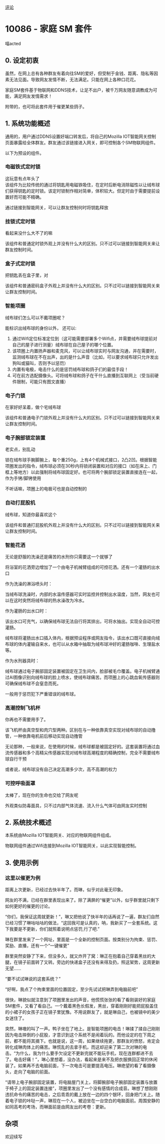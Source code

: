 [评论](https://github.com/SCLeoX/Wearable-Technology/issues/60)

# 10086 - 家庭 SM 套件
喵acted

## 0. 设定初衷
虽然，在网上总有各种群友有着向往SM的爱好，但受制于金钱、距离、隐私等因素无法见面。导致网友发情不断，无法满足。只能在网上各种口花花。

家庭SM套件基于物联网和DDNS技术，让足不出户，被千万网友随意调教成为可能，满足网友发情需求！

附带的，也可将此套件用于催更某些鸽子。

## 1. 系统功能概述
通用的，用户通过DDNS设置好端口转发后，将自己的Mozilla IOT智能网关控制页面暴露给全体群友。群友通过该链接进入网关，即可控制各个SM物联网组件。

以下为预设的组件。

### 电磁铁式定时锁
这玩意有点年头了<br>
该组件为比较传统的通过将钥匙用电磁铁吸住，在定时后断电消除磁性以让绒布球们获得钥匙的定时锁。该定时锁制作相对简单，体积较大。但定时由于需要提前设置好而可能不精确。

通过链接到智能网关，可以让群友控制何时将钥匙释放

### 挂锁式定时锁
看起来没什么大不了的嘛

该组件和普通定时锁外观上并没有什么大的区别。只不过可以链接到智能网关来让群友控制时间。

### 盒子式定时锁
把钥匙丢在盒子里，对

该组件和普通密码盒子外观上并没有什么大的区别。只不过可以链接到智能网关来让群友控制时间。

### 智能项圈
绒布球们怎么可以不戴项圈呢？

能标识出绒布球的身份以外，
还可以:

1. 通过Wifi定位标准定位到（这可能需要部署多个Wifi点，并需要绒布球提前对自己的屋子进行测量）绒布球在自己屋子的哪个位置。
2. 该项圈上内置扬声器和麦克风，可以让绒布球实时与网友沟通，并在需要时，监测绒布球在不在出声，出的是什么声音（比如，可以要求绒布球只允许发出狗叫或猫叫，否则予以惩罚）
3. 内置有电极，电击什么的是惩罚绒布球和鸽子们的最佳手段！
4. 可在前方选配摄像头。可将绒布球和鸽子在干什么直播到互联网上（受当前硬件限制，可能只有图文直播）

### 电子门锁
在家好好呆着，做个宅绒布球

该组件和普通电子门锁外观上并没有什么大的区别。只不过可以链接到智能网关来让群友控制时间。

### 电子腕部锁定装置
老实点，别乱动

锁在绒布球手腕脚腕上，每个重250g，上有4个机械式接口，2凸2凹。根据智能项圈发出的指令，绒布球必须在30秒内将锁闭装置和对应的接口（如在床上、门框上等地方）以此强制将绒布球固定好。也可将两个腕部锁定装置直接连在一起，作为手铐/脚铐使用

不听话嘛，项圈上的电极可也是自动控制的

### 自动打屁股机
绒布球，知道你最喜欢这个

该组件和普通打屁股机外观上并没有什么大的区别。只不过可以链接到智能网关来让群友控制时间。

### 智能花洒
无论是舒服的洗澡还是痛苦的水刑你只需要这一个就够了

将浴室的花洒旁边增加了一个由电子机械臂组成的可控花洒。还有一个灌肠的出水口

作为洗澡的淋浴喷头时：

当绒布球洗澡时，内部的水温传感器可实时监控并控制出水温度，当然，网友也可以在这时突然将绒布球的热水澡改为冷水。

作为灌肠的出水口时：

该出水口可充气，以确保绒布球无法自行将其排出，可将水抽出。实现全自动可控灌肠。

绒布球将灌肠出水口插入体内，根据预设程序或网友指令，该出水口既可直接向绒布球的体内灌输自来水，也可以从水箱中抽取为绒布球冲好的灌肠咖啡、生理盐水等。

作为水刑器具时：

绒布球通过电子腕部固定装置被固定在卫生间内，脸部被毛巾覆盖。电子机械臂通过AI图像识别向绒布球的脸上喷水，使绒布球痛苦。而项圈上的心跳血氧传感器则可确保绒布球不会窒息而死。

一般用于惩罚犯下严重错误的绒布球。

### 高潮控制飞机杯
你再也不需要用手了。

该飞机杯由真空型和肉穴型两种。区别在与一种依靠真空实现对绒布球的自动撸管，一种依靠电机前后移动实现自动撸管

无论那种，一般来说，在使用的时候，绒布球都是被固定好的。这套装置将通过血流传感器和多个高精尖传感器实现对绒布球高潮程度的精确控制，完全不需要绒布球自行干预

或者说，绒布球没有自己决定高潮多少次，高不高潮的权力

### 可控呼吸面罩
太棒了，现在你的生命也交给了网友呢

外观类似防毒面具，只不过内部气体流速、流入什么气体可由网友实时控制

## 2. 系统技术概述
本系统由Mozilla IOT智能网关、对应的物联网组件组成。

物联网组件通过Wifi连接到Mozilla IOT智能网关，以此实现智能控制。

## 3. 使用示例
### 这里以催更为例
距离上次更新，已经过去快半年了。而琳，似乎对此毫无印象。

网友的不满，已经在群里表现出来了。除了满屏的“催更”以外，似乎群里就只剩下如何更好的催更的讨论。

“你们，我保证这周就更新！”，琳又把他说了快半年的话再说了一遍，群友们自然已经习惯了琳咕咕咕的做法，“这回我可是认真的，呐，我新买了一全套系统。这下我要是不更新，你们就照着说明点惩罚,行了吧.”

琳在群里发来了一个网址，里面是一个全新的控制页面。按类别分为拘束、惩罚、奖励、直播，还有一个“一键催更”

群里突然安静了下来，但没多久，就又炸开了窝：琳正在抱着自己穿着黑丝的大腿，在镜子前面转了又转。旁边的快递盒子还没有来得及扔，照这架势，这周更新无望……

“要不试试琳说的这套系统？”

“好啊，我点了个拘束里面的位置固定，至少先试试把琳弄到电脑前吧”

很快，琳貌似就注意到了项圈里发出的声音，他慌慌张张的看了看刚装好的家庭SM套件，又看了看自己。一个戴着黑色长假发，黑丝，穿着刚刚好能把屁股盖住的小裙子的女孩子正在镜子里犹豫。不用说群友了，就是琳自己，也被镜中的美少女迷住了。

突然，琳嗷的叫了一声。鸭子坐在了地上。是智能项圈的电击！琳揉了揉自己刚刚因为电击摔倒的小屁股，才意识到这个系统不是闹着玩的。而他设定的在下周之前，都不能将其摘下。也就是说，这一周，如果继续拖更，那群友的愤怒，肯定会转化成琳肉体上的痛苦。琳慌乱的去拿手机，而这却迎来了第二次对琳的电击。“为什么，我为什么要手欠设定不更新完就不能玩手机，现在连群都进不去了。电击好痛！”，琳心里想着，没办法，看起来是来不及把衣服换回正常的休闲装了。如果再不去电脑前面，下一次电击可是要提高电压。琳绝望的看了看摄像头，走向了电脑的前面。

“请带上电子腕部固定装置，将电脑屋门关上，将脚腕部电子腕部固定装置与放置于椅子上的固定装置连接”，项圈里发出了一个没有感情的合成音。琳想了想刚刚违抗命令的痛苦的电击，之后乖乖的戴上放在一边的四个银环，回身把门关上。随着电子锁的咔哒一声，琳现在一个人，被迫坐在一台空白的电脑面前。周围安静的如同高考的考场，而琳面前是由网友出的考卷：更新。

## 杂项
欢迎续写
